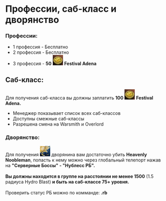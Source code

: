 # Профессии, саб-класс и дворянство

### Профессии:

* 1 профессия - Бесплатно
* 2 профессия - Бесплатно
* 3 профессия - **50** ![](<../.gitbook/assets/image (239).png>) **Festival Adena**

## Саб-класс:

Для получения саб-класса вы должны заплатить **100** ![](<../.gitbook/assets/image (240).png>) **Festival Adena.**

* Менеджер показывает список всех саб-классов
* Доступны смежные саб-классы
* Разрешена смена на Warsmith и Overlord

### Дворянство:

Для получения ![](<../.gitbook/assets/image (532).png>) дворянина вам достаточно убить **Heavenly Noobleman**, попасть к нему можно через глобальный телепорт нажав на **"Серверные Боссы" - "Нублесс РБ".**\
\
**Вы должны находится в группе на расстоянии не менее 1500** (1.5 радиуса Hydro Blast) **и быть на саб-классе 75+ уровня.**\
\
Проверить статус РБ можно по комманде: **.rb**

